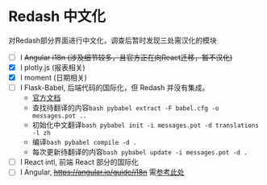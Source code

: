 # Redash 中文化

对Redash部分界面进行中文化，调查后暂时发现三处需汉化的模块

- [ ] I ~~Angular i18n (涉及细节较多，且官方正在向React迁移，暂不汉化)~~
- [x] I plotly.js (报表相关)
- [x] I moment (日期相关)
- [ ] I Flask-Babel, 后端代码的国际化，但 Redash 并没有集成。
  - [官方文档](https://pythonhosted.org/Flask-Babel/)
  - 查找待翻译的内容```bash pybabel extract -F babel.cfg -o messages.pot ..```
  - 初始化中文翻译```bash pybabel init -i messages.pot -d translations -l zh```
  - 编译```bash pybabel compile -d .```
  - 每次更新待翻译的内容```bash pybabel update -i messages.pot -d .```
- [ ] I React intl, 前端 React 部分的国际化
- [ ] I Angular, ~~https://angular.io/guide/i18n~~ 需[参考此处](https://angular-translate.github.io/)
